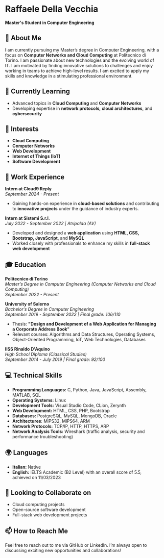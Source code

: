 # Raffaele Della Vecchia  
**Master's Student in Computer Engineering**  

## 👋 About Me  
I am currently pursuing my Master’s degree in Computer Engineering, with a focus on **Computer Networks and Cloud Computing** at Politecnico di Torino. I am passionate about new technologies and the evolving world of IT. I am motivated by finding innovative solutions to challenges and enjoy working in teams to achieve high-level results. I am excited to apply my skills and knowledge in a stimulating professional environment.

## 🌱 Currently Learning  
- Advanced topics in **Cloud Computing** and **Computer Networks**
- Developing expertise in **network protocols**, **cloud architectures**, and **cybersecurity**

## 👀 Interests  
- **Cloud Computing**  
- **Computer Networks**  
- **Web Development**  
- **Internet of Things (IoT)**  
- **Software Development**

## 💼 Work Experience  

**Intern at Cloud9 Reply**  
*September 2024 - Present*  
- Gaining hands-on experience in **cloud-based solutions** and contributing to **innovative projects** under the guidance of industry experts.

**Intern at Sistemi S.r.l.**  
*July 2022 - September 2022 | Atripalda (AV)*  
- Developed and designed a **web application** using **HTML, CSS, Bootstrap, JavaScript**, and **MySQL**  
- Worked closely with professionals to enhance my skills in **full-stack web development**

## 🎓 Education  

**Politecnico di Torino**  
*Master's Degree in Computer Engineering (Computer Networks and Cloud Computing)*  
*September 2022 - Present*

**University of Salerno**  
*Bachelor's Degree in Computer Engineering*  
*September 2019 - September 2022 | Final grade: 106/110*  
- Thesis: **"Design and Development of a Web Application for Managing a Corporate Address Book"**  
- Relevant courses: Algorithms and Data Structures, Operating Systems, Object-Oriented Programming, IoT, Web Technologies, Databases

**IISS Rinaldo D'Aquino**  
*High School Diploma (Classical Studies)*  
*September 2014 - July 2019 | Final grade: 92/100*

## 💻 Technical Skills  

- **Programming Languages:** C, Python, Java, JavaScript, Assembly, MATLAB, SQL  
- **Operating Systems:** Linux  
- **Development Tools:** Visual Studio Code, CLion, Zerynth  
- **Web Development:** HTML, CSS, PHP, Bootstrap  
- **Databases:** PostgreSQL, MySQL, MongoDB, Oracle  
- **Architectures:** MIPS32, MIPS64, ARM  
- **Network Protocols:** TCP/IP, HTTP, HTTPS, ARP  
- **Network Analysis Tools:** Wireshark (traffic analysis, security and performance troubleshooting)

## 🌍 Languages  
- **Italian:** Native  
- **English:** IELTS Academic (B2 Level) with an overall score of 5.5, achieved on 11/03/2023

## 🤝 Looking to Collaborate on  
- Cloud computing projects  
- Open-source software development  
- Full-stack web development projects

## 📫 How to Reach Me  
Feel free to reach out to me via GitHub or LinkedIn. I’m always open to discussing exciting new opportunities and collaborations!
